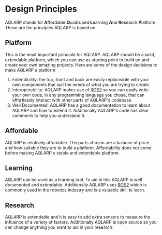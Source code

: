 # Design Principles
AQLARP stands for **A**ffordable **Q**uadruped **L**earning **A**nd **R**esearch **P**latform. These are the principles AQLARP is based on.
## Platform
This is the most important principle for AQLARP. AQLARP should be a solid, extendable platform, which you can use as starting point to build on and create your own amazing projects. 
Here are some of the design decisions to make AQLARP a platform:
1. Extendibility: the top, front and back are easily replaceable with your own components that suit the needs of what you are trying to create.
2. Interoperability: AQLARP makes use of [ROS2](https://ros.org) so you can easily write your own code, in any programming language you chose, that can effortlessly interact with other parts of AQLARP's codebase.
3. Well Documented: AQLARP has a good documentation to learn about AQLARP and how to extend it. Additionally AQLARP's code has clear comments to help you understand it.
## Affordable
AQLARP is relatively affordable. The parts chosen are a balance of price and how suitable they are to build a platform. Affordability does not come before making AQLARP a stable and extendable platform.
## Learning
AQLARP can be used as a learning tool. To aid in this AQLARP is well documented and extendable. Additionally AQLARP uses [ROS2](https://ros.org) which is commonly used in the robotics industry and is a valuable skill to learn.
## Research
AQLARP is extendable and it is easy to add extra sensors to measure the influence of a variety of factors. Additionally AQLARP is open source so you can change anything you want to aid in your research.